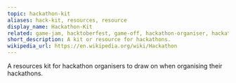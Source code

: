 ```yaml
---
topic: hackathon-kit
aliases: hack-kit, resources, resource
display_name: Hackathon-Kit
related: game-jam, hacktoberfest, game-off, hackathon-organiser, hackathon, hackathons
short_description: A kit or resource for hackathons.
wikipedia_url: https://en.wikipedia.org/wiki/Hackathon
---
```


A resources kit for hackathon organisers to draw on when organising their hackathons.
